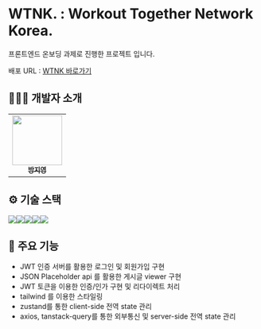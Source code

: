 # WTNK. : Workout Together Network Korea.

프론트엔드 온보딩 과제로 진행한 프로젝트 입니다.

배포 URL : [WTNK 바로가기](https://wtnk-git-main-jiyoungs-projects-d3377a8b.vercel.app/)

## 👩🏻‍💻 개발자 소개

<table>
  <tbody>
    <tr>
      <td align="center"><a href="https://github.com/ziiYOU/"><img src="https://avatars.githubusercontent.com/u/112477905?v=4" width="100px;" alt=""/><br /><sub><b> 방지영 </b></sub></a><br /></td>
    </tr>
  </tbody>
</table>

## ⚙️ 기술 스택

<img src="https://img.shields.io/badge/Vite-646CFF?style=for-the-badge&logo=Vite&logoColor=white"><img src="https://img.shields.io/badge/react-61DAFB?style=for-the-badge&logo=react&logoColor=black"><img src="https://img.shields.io/badge/typescript-3178C6?style=for-the-badge&logo=typescript&logoColor=white"><img src="https://img.shields.io/badge/tailwindcss-06B6D4?style=for-the-badge&logo=tailwindcss&logoColor=white"><img src="https://img.shields.io/badge/reactquery-<RGB색상>?style=for-the-badge&logo=reactquery&FF4154logoColor=white">

## 📌 주요 기능

- JWT 인증 서버를 활용한 로그인 및 회원가입 구현
- JSON Placeholder api 를 활용한 게시글 viewer 구현
- JWT 토큰을 이용한 인증/인가 구현 및 리다이렉트 처리
- tailwind 를 이용한 스타일링
- zustand를 통한 client-side 전역 state 관리
- axios, tanstack-query를 통한 외부통신 및 server-side 전역 state 관리
